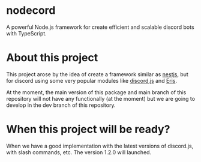 # nodecord
A powerful Node.js framework for create efficient and scalable discord bots with TypeScript.

# About this project
This project arose by the idea of create a framework similar as [nestjs](https://nestjs.com/), but for discord using some very popular modules like [discord.js](https://discord.js.org/#/) and [Eris](https://abal.moe/Eris/). 

At the moment, the main version of this package and main branch of this repository will not have any functionally (at the moment) but we are going to develop in the dev branch of this repository.

# When this project will be ready?
When we have a good implementation with the latest versions of discord.js, with slash commands, etc. The version 1.2.0 will launched.